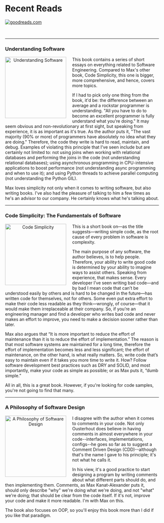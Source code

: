 # Recent Reads

  <a target="_blank" rel="nofollow" href="https://www.goodreads.com/user/show/26483728-masoud"><img alt="goodreads.com" style="border:0" src="https://s.gr-assets.com/images/widget/widget_logo.gif" /></a>

<br>

---


### Understanding Software

<p align="center" style="float: left; margin: 0 20px 10px 0;">
  <img src="https://images-na.ssl-images-amazon.com/images/S/compressed.photo.goodreads.com/books/1507678200i/36389464.jpg" alt="Understanding Software" width="200"/>
</p>

This book contains a series of short essays on everything related to Software Engineering. Compared to Max's other book, Code Simplicity, this one is bigger, more comprehensive, and hence, covers more topics.

If I had to pick only one thing from the book, it'd be: the difference between an average and a rockstar programmer is understanding. "All you have to do to become an excellent programmer is fully understand what you're doing." It may seem obvious and non-revolutionary at first sight, but speaking from experience, it is as important as it's true. As the author puts it, "The vast majority (90% or more) of programmers have absolutely no idea what they are doing." Therefore, the code they write is hard to read, maintain, and debug. Examples of violating this principle that I've seen include but are certainly not limited to: not using joins when working with relational databases and performing the joins in the code (not understanding relational databases); using asynchronous programming in CPU-intensive applications to boost performance (not understanding async programming and when to use it); and using Python threads to achieve parallel computing (not understanding the Python GIL).

Max loves simplicity not only when it comes to writing software, but also writing books. I've also had the pleasure of talking to him a few times as he's an advisor to our company. He certainly knows what he's talking about.

---

### Code Simplicity: The Fundamentals of Software 


<p align="center" style="float: left; margin: 0 20px 10px 0;">
  <img src="https://m.media-amazon.com/images/I/514tZi6ZbsL._SX375_BO1,204,203,200_.jpg" alt="Code Simplicity" width="200"/>
</p>

This is a short book on—as the title suggests—writing simple code, as the root cause of every problem in software is complexity.

The main purpose of any software, the author believes, is to help people. Therefore, your ability to write good code is determined by your ability to imagine ways to assist others. Speaking from experience, that makes sense. Every developer I’ve seen writing bad code—and by bad I mean code that can’t be understood easily by others and is hard to be changed in the future—has written code for themselves, not for others. Some even put extra effort to make their code less readable as they think—wrongly, of course—that it would make them irreplaceable at their company. So, if you’re an engineering manager and find a developer who writes bad code and never makes an effort to improve, you need to make a decision sooner rather than later.

Max also argues that “It is more important to reduce the effort of maintenance than it is to reduce the effort of implementation.” The reason is that most software systems are maintained for a long time, therefore the effort of implementation becomes less and less significant; the effort of maintenance, on the other hand, is what really matters. So, write code that’s easy to maintain even if it takes you more time to write it. How? Follow software development best practices such as DRY and SOLID, and most importantly, make your code as simple as possible; or as Max puts it, “dumb simple.”

All in all, this is a great book. However, if you're looking for code samples, you're not going to find that many.

---

### A Philosophy of Software Design


<p align="center" style="float: left; margin: 0 20px 10px 0;">
  <img src="https://images-na.ssl-images-amazon.com/images/S/compressed.photo.goodreads.com/books/1531857377i/39996759.jpg" alt="A Philosophy of Software Design" width="200"/>
</p>

I disagree with the author when it comes to comments in your code. Not only Ousterhout does believe in having comments in almost everywhere in your code--interfaces, implementations, configs--he goes so far as to suggest a Comment Driven Design (CDD)--although that's the name I gave to his principle; it's not what he calls it.

In his view, it's a good practice to start designing a program by writing comments about what different parts should do, and then implementing them. Comments, as
Max Kanat-Alexander puts it, should only describe "why" we're doing what we're doing, and not "what" we're doing; that should be clear from the code itself. If it's not, improve your code and make it more readable. I'm with Max on this.

The book also focuses on OOP, so you'll enjoy this book more than I did if you like that paradigm.